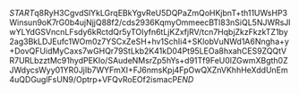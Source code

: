 $START$q8RyH3CgvdSlYkLGrqEBkYgvReU5DQPaZmQoHKjbnT+th11UWsHP3Winsun9oK7rG0b4ujNjjQ88f2/cds2936KqmyOmmeecBTl83nSiQL5NJWRsJlwYLYdGSVncnLFsdy6kRctdQr5yTOIyfn6tLjKZxfjRV/tcn7HqbjZkzFkzkTZ1by2ag3BkLDJEufc1WOm0z7YSCxZeSH+hv1SchIi4+SKlobVuNWd1A6Nngha+y+DovQFUidMyCaxs7wGHQr79StLkb2K41kD04Pt95LEOa8hxahCES9ZQQtVR7URLbzztMc91hydPEKIo/SAudeNMsrZp5hYs+d91Tf9FeU0lZGwmXBgth0ZJWdycsWyy01YR0JjIb7WYFmXI+FJ6nmsKpj4FpOwQXZnVKhhHeXddUnEm4uQDGuglFsUN9/Optrp+VFQvRoEOf2ismacP$END$